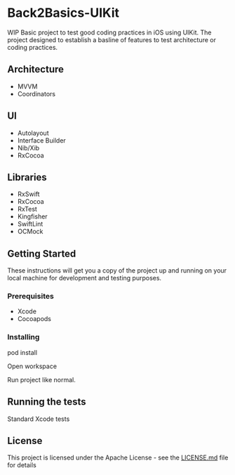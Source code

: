 # Back2Basics-UIKit

WIP Basic project to test good coding practices in iOS using UIKit. The project designed to establish a basline of features to test architecture or coding practices.

## Architecture

* MVVM
* Coordinators

## UI

* Autolayout
* Interface Builder
* Nib/Xib
* RxCocoa

## Libraries

* RxSwift
* RxCocoa
* RxTest
* Kingfisher
* SwiftLint
* OCMock

## Getting Started

These instructions will get you a copy of the project up and running on your local machine for development and testing purposes.

### Prerequisites

* Xcode
* Cocoapods

### Installing

pod install

Open workspace

Run project like normal.

## Running the tests

Standard Xcode tests

## License

This project is licensed under the Apache License - see the [LICENSE.md](LICENSE.md) file for details
